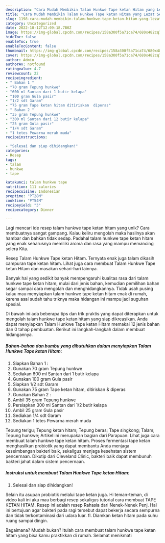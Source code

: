 ```yaml
---
description: "Cara Mudah Membikin Talam Hunkwe Tape ketan Hitam yang Lezat Sekali"
title: "Cara Mudah Membikin Talam Hunkwe Tape ketan Hitam yang Lezat Sekali"
slug: 1198-cara-mudah-membikin-talam-hunkwe-tape-ketan-hitam-yang-lezat-sekali
category: Uncategorized
date: 2022-10-12T12:09:18.780Z
image: https://img-global.cpcdn.com/recipes/158a300f5a71ca74/680x482cq70/talam-hunkwe-tape-ketan-hitam-foto-resep-utama.jpg
hideToc: false
enableToc: true
enableTocContent: false
thumbnail: https://img-global.cpcdn.com/recipes/158a300f5a71ca74/680x482cq70/talam-hunkwe-tape-ketan-hitam-foto-resep-utama.jpg
cover: https://img-global.cpcdn.com/recipes/158a300f5a71ca74/680x482cq70/talam-hunkwe-tape-ketan-hitam-foto-resep-utama.jpg
author: Admin
authorAv: notfound
ratingvalue: 4.7
reviewcount: 22
recipeingredient:
- " Bahan 1 "
- "70 gram Tepung hunkwe"
- "600 ml Santan dari 1 butir kelapa"
- "100 gram Gula pasir"
- "1/2 sdt Garam"
- "75 gram Tape ketan hitam ditiriskan  diperas"
- " Bahan 2 "
- "35 gram Tepung hunkwe"
- "300 ml Santan dari 12 butir kelapa"
- "25 gram Gula pasir"
- "1/4 sdt Garam"
- "1 tetes Pewarna merah muda"
recipeinstructions:

- "Selesai dan siap dihidangkan!"
categories:
- Resep
tags:
- talam
- hunkwe
- tape

katakunci: talam hunkwe tape 
nutrition: 111 calories
recipecuisine: Indonesian
preptime: "PT28M"
cooktime: "PT54M"
recipeyield: "3"
recipecategory: Dinner

---
```





Lagi mencari ide resep talam hunkwe tape ketan hitam yang unik? Cara membuatnya sangat gampang. Kalau keliru mengolah maka hasilnya akan hambar dan bahkan tidak sedap. Padahal talam hunkwe tape ketan hitam yang enak seharusnya memiliki aroma dan rasa yang mampu memancing selera Kita.





Resep Talam Hunkwe Tape ketan Hitam. Ternyata enak juga talam dikasih campuran tape ketan hitam. Lihat juga cara membuat Talam Hunkwe Tape ketan Hitam dan masakan sehari-hari lainnya.

Banyak hal yang sedikit banyak mempengaruhi kualitas rasa dari talam hunkwe tape ketan hitam, mulai dari jenis bahan, kemudian pemilihan bahan segar sampai cara mengolah dan menghidangkannya. Tidak usah pusing kalau mau menyiapkan talam hunkwe tape ketan hitam enak di rumah, karena asal sudah tahu triknya maka hidangan ini mampu jadi suguhan spesial.






Di bawah ini ada beberapa tips dan trik praktis yang dapat diterapkan untuk mengolah talam hunkwe tape ketan hitam yang siap dikreasikan. Anda dapat menyiapkan Talam Hunkwe Tape ketan Hitam memakai 12 jenis bahan dan 0 tahap pembuatan. Berikut ini langkah-langkah dalam membuat hidangannya.

<!--inarticleads1-->

##### Bahan-bahan dan bumbu yang dibutuhkan dalam menyiapkan Talam Hunkwe Tape ketan Hitam:

1. Siapkan  Bahan 1 :
1. Gunakan 70 gram Tepung hunkwe
1. Sediakan 600 ml Santan dari 1 butir kelapa
1. Gunakan 100 gram Gula pasir
1. Siapkan 1/2 sdt Garam
1. Gunakan 75 gram Tape ketan hitam, ditiriskan &amp; diperas
1. Gunakan  Bahan 2 :
1. Ambil 35 gram Tepung hunkwe
1. Persiapkan 300 ml Santan dari 1/2 butir kelapa
1. Ambil 25 gram Gula pasir
1. Sediakan 1/4 sdt Garam
1. Sediakan 1 tetes Pewarna merah muda


Tepung terigu; Tepung ketan hitam; Tepung beras; Tape singkong; Talam; Tepung hunkwe; Artikel ini merupakan bagian dari Parapuan. Lihat juga cara membuat talam hunkwe tape ketan hitam. Proses fermentasi tape ketan menghasilkan probiotik yang dapat membantu Anda menjaga keseimbangan bakteri baik, sekaligus menjaga kesehatan sistem pencernaan. Dikutip dari Cleveland Clinic, bakteri baik dapat membunuh bakteri jahat dalam sistem pencernaan. 

<!--inarticleads2-->

##### Instruksi untuk membuat Talam Hunkwe Tape ketan Hitam:


1. Selesai dan siap dihidangkan!

Selain itu asupan probiotik melalui tape ketan juga. Hi teman-teman, di video kali ini aku mau berbagi resep sekaligus tutorial cara membuat TAPE KETAN HITAM. Resep ini adalah resep Rahasia dari Nenek-Nenek Penj. Hal ini bertujuan agar bakteri pada ragi tersebut dapat bekerja secara sempurna dan tidak terkontaminasi dari udara luar. fI. Diamkan ketan hitam pada suhu ruang sampai dingin. 

Bagaimana? Mudah bukan? Itulah cara membuat talam hunkwe tape ketan hitam yang bisa kamu praktikkan di rumah. Selamat menikmati

